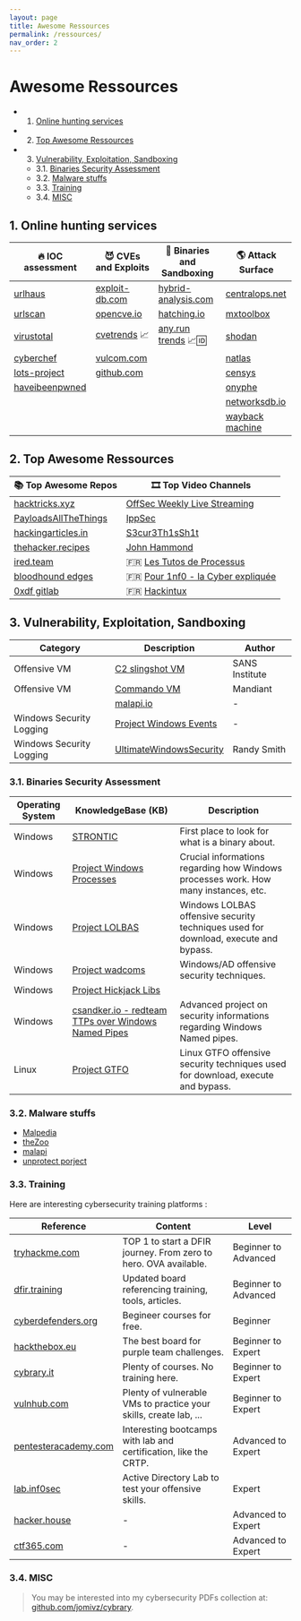 ```yaml
---
layout: page
title: Awesome Ressources
permalink: /ressources/
nav_order: 2
---
```


# Awesome Ressources

<!-- vscode-markdown-toc -->
* 1. [Online hunting services](#Onlinehuntingservices)
* 2. [Top Awesome Ressources](#TopAwesomeRessources)
* 3. [Vulnerability, Exploitation, Sandboxing](#VulnerabilityExploitationSandboxing)
	* 3.1. [Binaries Security Assessment](#BinariesSecurityAssessment)
	* 3.2. [Malware stuffs](#Malwarestuffs)
	* 3.3. [Training](#Training)
	* 3.4. [MISC](#MISC)

<!-- vscode-markdown-toc-config
	numbering=true
	autoSave=true
	/vscode-markdown-toc-config -->
<!-- /vscode-markdown-toc -->

##  1. <a name='Onlinehuntingservices'></a>Online hunting services

| 🔥 **IOC assessment**									| 😈 **CVEs and Exploits** 					|  👾 **Binaries and Sandboxing**						| 🌎 **Attack Surface**						|
|-------------------------------------------------------|-------------------------------------------|-----------------------------------------------------------|-------------------------------------------|
| [urlhaus](https://urlhaus.abuse.ch/browse/)			| [exploit-db.com](https://exploit-db.com)	| [hybrid-analysis.com](https://www.hybrid-analysis.com/)	| [centralops.net](https://centralops.net/)	|
| [urlscan](https://urlscan.io/)						| [opencve.io](https://opencve.io)			| [hatching.io](https://tria.ge/login)						| [mxtoolbox](https://mxtoolbox.com/NetworkTools.aspx)|	
| [virustotal](https://virustotal.com/)					| [cvetrends](https://cvetrends.com/) 📈    | [any.run trends](https://any.run/malware-trends/) 📈🆔  | [shodan](https://shodan.io/)				|
| [cyberchef](https://gchq.github.io/CyberChef/)		| [vulcom.com](https://vulmon.com)			| 															| [natlas](https://natlas.io/)				|
| [lots-project](https://lots-project.com/)				| [github.com](https://github.com)			| 															| [censys](https://search.censys.io/) 	|
| [haveibeenpwned](https://haveibeenpwned.com/)			|					 						|      														| [onyphe](https://onyphe.io/)				|
| 														|					 						|      														| [networksdb.io](https://networksdb.io/)	|
| 														|					 						|      														| [wayback machine](http://web.archive.org/) |

##  2. <a name='TopAwesomeRessources'></a>Top Awesome Ressources

| 📚 **Top Awesome Repos** 																| 🎞️ **Top Video Channels** |
|---------------------------------------------------------------------------------------|------------------------|
| [hacktricks.xyz](https://book.hacktricks.xyz)											| [OffSec Weekly Live Streaming](https://www.twitch.tv/offsecofficial/schedule?seriesID=b043a7dc-75d7-4f97-94a4-84e73cc23af9) |
| [PayloadsAllTheThings](https://github.com/swisskyrepo/PayloadsAllTheThings)			| [IppSec](https://www.youtube.com/channel/UCa6eh7gCkpPo5XXUDfygQQA) |
| [hackingarticles.in](https://hackingarticles.in)										| [S3cur3Th1sSh1t](https://www.youtube.com/channel/UC27i77nEwKE8hffrxNqXNOg) |
| [thehacker.recipes](https://www.thehacker.recipes)									| [John Hammond](https://www.youtube.com/@_JohnHammond) | 
| [ired.team](https://ired.team)														| 🇫🇷 [Les Tutos de Processus](https://www.youtube.com/@processusthief) |
| [bloodhound edges](https://bloodhound.readthedocs.io/en/latest/data-analysis/edges.html)	| 🇫🇷 [Pour 1nf0 - la Cyber expliquée](https://www.youtube.com/@Pour1nfo) |
| [0xdf gitlab](https://0xdf.gitlab.io/)													| 🇫🇷 [Hackintux](https://www.youtube.com/channel/UCasgryuegAnsvZ4CZlBL9ZQ) |

##  3. <a name='VulnerabilityExploitationSandboxing'></a>Vulnerability, Exploitation, Sandboxing

| **Category**    | **Description** |    **Author**    |
|-----------------|-----------------|------------------|
| Offensive VM    | [C2 slingshot VM](https://www.sans.org/tools/slingshot/) | SANS Institute |
| Offensive VM    | [Commando VM](https://github.com/mandiant/commando-vm) | Mandiant |
|  | [malapi.io](https://malapi.io) | - |
| Windows Security Logging | [Project Windows Events](https://evids.dfir.tips) | - |
| Windows Security Logging | [UltimateWindowsSecurity](https://www.ultimatewindowssecurity.com/securitylog/encyclopedia/) | Randy Smith |

###  3.1. <a name='BinariesSecurityAssessment'></a>Binaries Security Assessment

| **Operating System** | **KnowledgeBase (KB)** | **Description** |
|----------------------|------------------------|-------------------|
| Windows              | [STRONTIC](https://strontic.github.io/xcyclopedia/) | First place to look for what is a binary about. |
| Windows              | [Project Windows Processes](https://winprocs.dfir.tips) | Crucial informations regarding how Windows processes work. How many instances, etc. |
| Windows              | [Project LOLBAS](https://lolbas-project.github.io) | Windows LOLBAS offensive security techniques used for download, execute and bypass. |
| Windows              | [Project wadcoms](https://wadcoms.github.io) | Windows/AD offensive security techniques. |
| Windows              | [Project Hickjack Libs](https://hijacklibs.net) | |
| Windows              | [csandker.io - redteam TTPs over Windows Named Pipes](https://csandker.io/2021/01/10/Offensive-Windows-IPC-1-NamedPipes.html) | Advanced project on security informations regarding Windows Named pipes. |
| Linux                | [Project GTFO](https://gtfobins.github.io) | Linux GTFO offensive security techniques used for download, execute and bypass. |

###  3.2. <a name='Malwarestuffs'></a>Malware stuffs

* [Malpedia](https://www.unprotect.it/https://malpedia.caad.fkie.fraunhofer.de/)
* [theZoo](https://github.com/ytisf/theZoo)
* [malapi](https://malapi.io)
* [unprotect porject](https://www.unprotect.it/)

###  3.3. <a name='Training'></a>Training

Here are interesting cybersecurity training platforms :

| **Reference** | **Content** | **Level** |
|---------------|-------------|---------------|
| [tryhackme.com](https://tryhackme.com) | TOP 1 to start a DFIR journey. From zero to hero. OVA available. | Beginner to Advanced |
| [dfir.training](https://www.dfir.training/training) | Updated board referencing training, tools, articles. | Beginner to Advanced | 
| [cyberdefenders.org](https://cyberdefenders.org/) | Begineer courses for free. | Beginner |
| [hackthebox.eu](https://hackthebox.eu/) | The best board for purple team challenges. | Beginner to Expert |
| [cybrary.it](https://www.cybrary.it/) | Plenty of courses. No training here. | Beginner to Expert |
| [vulnhub.com](https://www.vulnhub.com) | Plenty of vulnerable VMs to practice your skills, create lab, ... | Beginner to Expert |
| [pentesteracademy.com](https://www.pentesteracademy.com/activedirectorylab) | Interesting bootcamps with lab and certification, like the CRTP. | Advanced to Expert |
| [lab.inf0sec](https://lab.inf0sec.) | Active Directory Lab to test your offensive skills.  | Expert |
| [hacker.house](https://hacker.house/training/) | - | Advanced to Expert |
| [ctf365.com](https://ctf365.com/) | - | Advanced to Expert |

###  3.4. <a name='MISC'></a>MISC 

> You may be interested into my cybersecurity PDFs collection at: [github.com/jomivz/cybrary](https://github.com/jomivz/cybrary).
